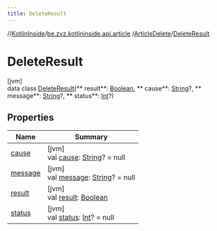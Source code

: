 ```yaml
---
title: DeleteResult
---
```

//[KotlinInside](../../../../index.html)/[be.zvz.kotlininside.api.article](../../index.html)
/[ArticleDelete](../index.html)/[DeleteResult](index.html)

# DeleteResult

[jvm]\
data class [DeleteResult](index.html)(**
result**: [Boolean](https://kotlinlang.org/api/latest/jvm/stdlib/kotlin/-boolean/index.html), **
cause**: [String](https://kotlinlang.org/api/latest/jvm/stdlib/kotlin/-string/index.html)?, **
message**: [String](https://kotlinlang.org/api/latest/jvm/stdlib/kotlin/-string/index.html)?, **
status**: [Int](https://kotlinlang.org/api/latest/jvm/stdlib/kotlin/-int/index.html)?)

## Properties

| Name | Summary |
|---|---|
| [cause](cause.html) | [jvm]<br>val [cause](cause.html): [String](https://kotlinlang.org/api/latest/jvm/stdlib/kotlin/-string/index.html)? = null |
| [message](message.html) | [jvm]<br>val [message](message.html): [String](https://kotlinlang.org/api/latest/jvm/stdlib/kotlin/-string/index.html)? = null |
| [result](result.html) | [jvm]<br>val [result](result.html): [Boolean](https://kotlinlang.org/api/latest/jvm/stdlib/kotlin/-boolean/index.html) |
| [status](status.html) | [jvm]<br>val [status](status.html): [Int](https://kotlinlang.org/api/latest/jvm/stdlib/kotlin/-int/index.html)? = null |


